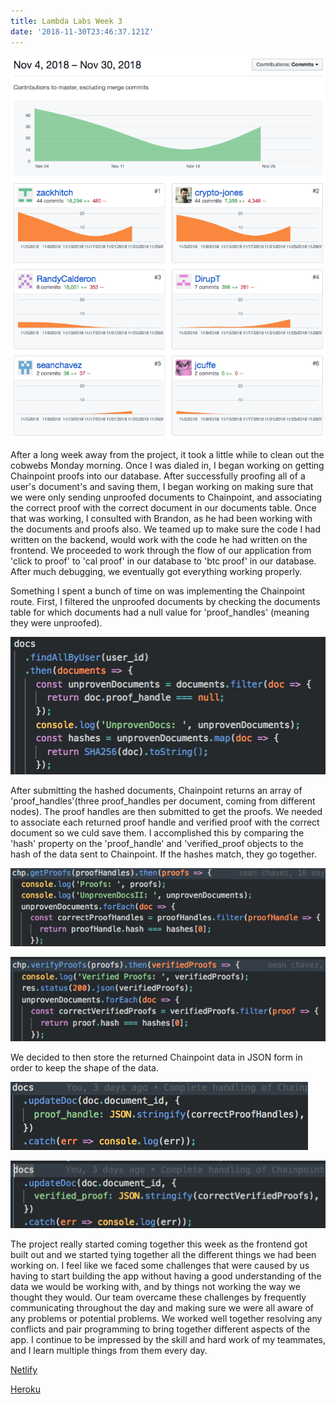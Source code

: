 ```yaml
---
title: Lambda Labs Week 3
date: '2018-11-30T23:46:37.121Z'
---
```


![Contributions](./github_graph.png)

After a long week away from the project, it took a little while to clean out the cobwebs Monday morning. Once I was dialed in, I began working on getting Chainpoint proofs into our database. After successfully proofing all of a user's document's and saving them, I began working on making sure that we were only sending unproofed documents to Chainpoint, and associating the correct proof with the correct document in our documents table. Once that was working, I consulted with Brandon, as he had been working with the documents and proofs also. We teamed up to make sure the code I had written on the backend, would work with the code he had written on the frontend. We proceeded to work through the flow of our application from 'click to proof' to 'cal proof' in our database to 'btc proof' in our database. After much debugging, we eventually got everything working properly.

Something I spent a bunch of time on was implementing the Chainpoint route. First, I filtered the unproofed documents by checking the documents table for which documents had a null value for 'proof_handles' (meaning they were unproofed).

![Filter unproofed documents](./filter-unproofed-docs.png)

After submitting the hashed documents, Chainpoint returns an array of 'proof_handles'(three proof_handles per document, coming from different nodes). The proof handles are then submitted to get the proofs. We needed to associate each returned proof handle and verified proof with the correct document so we culd save them. I accomplished this by comparing the 'hash' property on the 'proof_handle' and 'verified_proof objects to the hash of the data sent to Chainpoint. If the hashes match, they go together.

![Correct proof handles documents](./correct-proof-handles.png)

![Correct verified documents](./correct-verified-proofs.png)

We decided to then store the returned Chainpoint data in JSON form in order to keep the shape of the data.

![Proof handles JSON](./proof-handles-JSON.png)

![Proof handles JSON](./verified-proofs-JSON.png)

The project really started coming together this week as the frontend got built out and we started tying together all the different things we had been working on. I feel like we faced some challenges that were caused by us having to start building the app without having a good understanding of the data we would be working with, and by things not working the way we thought they would. Our team overcame these challenges by frequently communicating throughout the day and making sure we were all aware of any problems or potential problems. We worked well together resolving any conflicts and pair programming to bring together different aspects of the app. I continue to be impressed by the skill and hard work of my teammates, and I learn multiple things from them every day.

[Netlify](https://chainpoint-docusign.netlify.com/)

[Heroku](https://chainpoint-docusign-server.herokuapp.com/)
